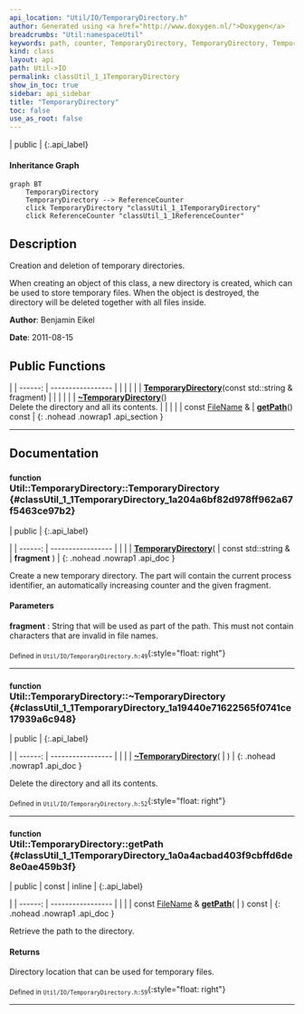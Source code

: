 ```yaml
---
api_location: "Util/IO/TemporaryDirectory.h"
author: Generated using <a href="http://www.doxygen.nl/">Doxygen</a>
breadcrumbs: "Util:namespaceUtil"
keywords: path, counter, TemporaryDirectory, TemporaryDirectory, TemporaryDirectory, ~TemporaryDirectory, getPath
kind: class
layout: api
path: Util->IO
permalink: classUtil_1_1TemporaryDirectory
show_in_toc: true
sidebar: api_sidebar
title: "TemporaryDirectory"
toc: false
use_as_root: false
---
```


| public |
{:.api_label}

#### Inheritance Graph

```mermaid
graph BT
	TemporaryDirectory
	TemporaryDirectory --> ReferenceCounter
	click TemporaryDirectory "classUtil_1_1TemporaryDirectory"
	click ReferenceCounter "classUtil_1_1ReferenceCounter"
```

## Description

Creation and deletion of temporary directories.

When creating an object of this class, a new directory is created, which can be used to store temporary files. When the object is destroyed, the directory will be deleted together with all files inside.



**Author**: Benjamin Eikel



**Date**: 2011-08-15





## Public Functions

|
| ------: | ----------------- |
|  | |
|  | **[TemporaryDirectory](#classUtil_1_1TemporaryDirectory_1a204a6bf82d978ff962a67f5463ce97b2)**(const std::string & fragment) |
|  | |
|  | **[~TemporaryDirectory](#classUtil_1_1TemporaryDirectory_1a19440e71622565f0741ce17939a6c948)**() <br/> Delete the directory and all its contents. |
|  | |
| const [FileName](classUtil_1_1FileName) & | **[getPath](#classUtil_1_1TemporaryDirectory_1a0a4acbad403f9cbffd6de8e0ae459b3f)**() const |
{: .nohead .nowrap1 .api_section }


-------------------------------------------------------------------

## Documentation

### <small>function</small><br/> Util::TemporaryDirectory::TemporaryDirectory {#classUtil_1_1TemporaryDirectory_1a204a6bf82d978ff962a67f5463ce97b2}

| public |
{:.api_label}

|
| ------: | ----------------- |
|  |
|  **[TemporaryDirectory](#classUtil_1_1TemporaryDirectory_1a204a6bf82d978ff962a67f5463ce97b2)**( | const std::string & | **fragment** ) |
{: .nohead .nowrap1 .api_doc }



Create a new temporary directory. The part will contain the current process identifier, an automatically increasing counter and the given fragment.


#### Parameters
**fragment**
:  String that will be used as part of the path. This must not contain characters that are invalid in file names.







<sub>Defined in `Util/IO/TemporaryDirectory.h:49`</sub>{:style="float: right"}

-------------------------------------------------------------------

### <small>function</small><br/> Util::TemporaryDirectory::~TemporaryDirectory {#classUtil_1_1TemporaryDirectory_1a19440e71622565f0741ce17939a6c948}

| public |
{:.api_label}

|
| ------: | ----------------- |
|  |
|  **[~TemporaryDirectory](#classUtil_1_1TemporaryDirectory_1a19440e71622565f0741ce17939a6c948)**( |  ) |
{: .nohead .nowrap1 .api_doc }

Delete the directory and all its contents.





<sub>Defined in `Util/IO/TemporaryDirectory.h:52`</sub>{:style="float: right"}

-------------------------------------------------------------------

### <small>function</small><br/> Util::TemporaryDirectory::getPath {#classUtil_1_1TemporaryDirectory_1a0a4acbad403f9cbffd6de8e0ae459b3f}

| public | const | inline |
{:.api_label}

|
| ------: | ----------------- |
|  |
| const [FileName](classUtil_1_1FileName) & **[getPath](#classUtil_1_1TemporaryDirectory_1a0a4acbad403f9cbffd6de8e0ae459b3f)**( |  ) const |
{: .nohead .nowrap1 .api_doc }



Retrieve the path to the directory.


#### Returns
Directory location that can be used for temporary files.





<sub>Defined in `Util/IO/TemporaryDirectory.h:59`</sub>{:style="float: right"}

-------------------------------------------------------------------


